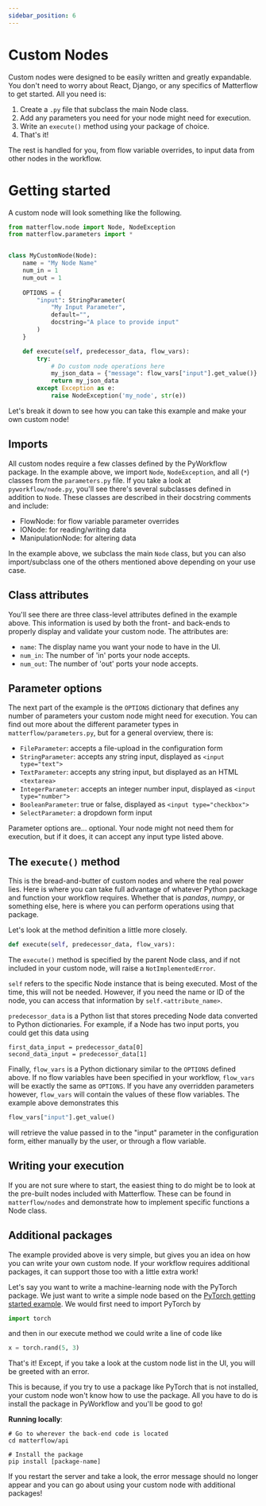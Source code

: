 ```yaml
---
sidebar_position: 6
---
```


# Custom Nodes

Custom nodes were designed to be easily written and greatly expandable. You
don't need to worry about React, Django, or any specifics of Matterflow to get
started. All you need is:

1) Create a `.py` file that subclass the main Node class.
2) Add any parameters you need for your node might need for execution.
3) Write an `execute()` method using your package of choice.
4) That's it!

The rest is handled for you, from flow variable overrides, to input data from
other nodes in the workflow. 

# Getting started
A custom node will look something like the following.
```python
from matterflow.node import Node, NodeException
from matterflow.parameters import *


class MyCustomNode(Node):
    name = "My Node Name"
    num_in = 1
    num_out = 1
    
    OPTIONS = {
        "input": StringParameter(
            "My Input Parameter",
            default="",
            docstring="A place to provide input"
        )   
    }

    def execute(self, predecessor_data, flow_vars):
        try:
            # Do custom node operations here
            my_json_data = {"message": flow_vars["input"].get_value()}
            return my_json_data
        except Exception as e:
            raise NodeException('my_node', str(e))
```

Let's break it down to see how you can take this example and make your own
custom node!

## Imports
All custom nodes require a few classes defined by the PyWorkflow package. In the
example above, we import `Node`, `NodeException`, and all (`*`) classes from
the `parameters.py` file. If you take a look at `pyworkflow/node.py`, you'll see
there's several subclasses defined in addition to `Node`. These classes are
described in their docstring comments and include:
- FlowNode: for flow variable parameter overrides
- IONode: for reading/writing data
- ManipulationNode: for altering data

In the example above, we subclass the main `Node` class, but you can also
import/subclass one of the others mentioned above depending on your use case.

## Class attributes
You'll see there are three class-level attributes defined in the example above.
This information is used by both the front- and back-ends to properly display
and validate your custom node. The attributes are:
- `name`: The display name you want your node to have in the UI.
- `num_in`: The number of 'in' ports your node accepts.
- `num_out`: The number of 'out' ports your node accepts.

## Parameter options
The next part of the example is the `OPTIONS` dictionary that defines any number
of parameters your custom node might need for execution. You can find out more
about the different parameter types in `matterflow/parameters.py`, but for a
general overview, there is:
- `FileParameter`: accepts a file-upload in the configuration form
- `StringParameter`: accepts any string input, displayed as `<input type="text">`
- `TextParameter`: accepts any string input, but displayed as an HTML `<textarea>`
- `IntegerParameter`: accepts an integer number input, displayed as `<input type="number">`
- `BooleanParameter`: true or false, displayed as `<input type="checkbox">`
- `SelectParameter`: a dropdown form input

Parameter options are... optional. Your node might not need them for execution,
but if it does, it can accept any input type listed above.

## The `execute()` method
This is the bread-and-butter of custom nodes and where the real power lies. Here
is where you can take full advantage of whatever Python package and function
your workflow requires. Whether that is *pandas*, *numpy*, or something else,
here is where you can perform operations using that package.

Let's look at the method definition a little more closely.
```python
def execute(self, predecessor_data, flow_vars):
``` 

The `execute()` method is specified by the parent Node class, and if not
included in your custom node, will raise a `NotImplementedError`.

`self` refers to the specific Node instance that is being executed. Most of the
time, this will not be needed. However, if you need the name or ID of the node,
you can access that information by `self.<attribute_name>`.

`predecessor_data` is a Python list that stores preceding Node data converted
to Python dictionaries. For example, if a Node has two input ports, you could
get this data using
```
first_data_input = predecessor_data[0]
second_data_input = predecessor_data[1]
```

Finally, `flow_vars` is a Python dictionary similar to the `OPTIONS` defined
above. If no flow variables have been specified in your workflow, `flow_vars`
will be exactly the same as `OPTIONS`. If you have any overridden parameters
however, `flow_vars` will contain the values of these flow variables. The
example above demonstrates this
```python
flow_vars["input"].get_value()
```
will retrieve the value passed in to the "input" parameter in the configuration
form, either manually by the user, or through a flow variable.

## Writing your execution

If you are not sure where to start, the easiest thing to do might be to look at
the pre-built nodes included with Matterflow. These can be found in
`matterflow/nodes` and demonstrate how to implement specific functions
a Node class.


## Additional packages

The example provided above is very simple, but gives you an idea on how you
can write your own custom node. If your workflow requires additional packages, it can support those
too with a little extra work!

Let's say you want to write a machine-learning node with the PyTorch package.
We just want to write a simple node based on the [PyTorch getting started
example](https://pytorch.org/get-started/locally/). We would first need to
import PyTorch by
```python
import torch
```
and then in our execute method we could write a line of code like
```python
x = torch.rand(5, 3)
```

That's it! Except, if you take a look at the custom node list in the UI, you
will be greeted with an error.

This is because, if you try to use a package like PyTorch that is not installed, 
your custom node won't know how to use the package.
All you have to do is install the package in PyWorkflow and you'll be good to
go!

**Running locally**:
```
# Go to wherever the back-end code is located
cd matterflow/api

# Install the package
pip install [package-name]
```

If you restart the server and take a look, the error message should no longer
appear and you can go about using your custom node with additional packages!
